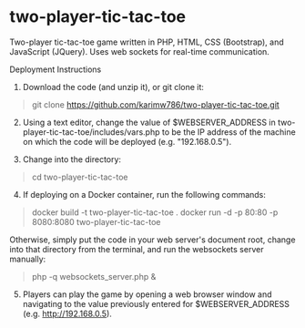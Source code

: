 # two-player-tic-tac-toe
Two-player tic-tac-toe game written in PHP, HTML, CSS (Bootstrap), and JavaScript (JQuery). Uses web sockets for real-time communication.

Deployment Instructions

1. Download the code (and unzip it), or git clone it:

> git clone https://github.com/karimw786/two-player-tic-tac-toe.git

2. Using a text editor, change the value of $WEBSERVER_ADDRESS in two-player-tic-tac-toe/includes/vars.php to be the IP address of the machine on which the code will be deployed (e.g. "192.168.0.5").

3. Change into the directory:

> cd two-player-tic-tac-toe

4. If deploying on a Docker container, run the following commands:

> docker build -t two-player-tic-tac-toe .
> docker run -d -p 80:80 -p 8080:8080 two-player-tic-tac-toe

Otherwise, simply put the code in your web server's document root, change into that directory from the terminal, and run the websockets server manually:

> php -q websockets_server.php &

5. Players can play the game by opening a web browser window and navigating to the value previously entered for $WEBSERVER_ADDRESS (e.g. http://192.168.0.5).